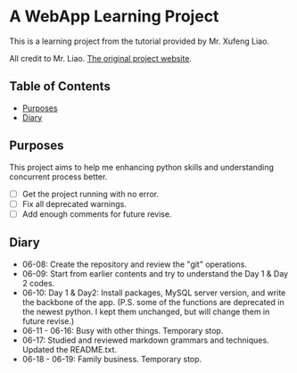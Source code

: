 # A WebApp Learning Project

This is a learning project from the tutorial provided by Mr. Xufeng Liao.

All credit to Mr. Liao. [The original project website](https://www.liaoxuefeng.com/ 'Python教程 - 实战演练').

## Table of Contents

- [Purposes](#purposes)
- [Diary](#diary)

## Purposes

This project aims to help me enhancing python skills and understanding concurrent process better.

- [ ] Get the project running with no error.
- [ ] Fix all deprecated warnings.
- [ ] Add enough comments for future revise.

## Diary

- 06-08: Create the repository and review the "git" operations.
- 06-09: Start from earlier contents and try to understand the Day 1 & Day 2 codes.
- 06-10: Day 1 & Day2: Install packages, MySQL server version, and write the backbone of the app. (P.S. some of the functions are deprecated in the newest python. I kept them unchanged, but will change them in future revise.)
- 06-11 - 06-16: Busy with other things. Temporary stop.
- 06-17: Studied and reviewed markdown grammars and techniques. Updated the README.txt.
- 06-18 - 06-19: Family business. Temporary stop.
